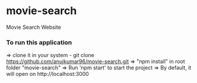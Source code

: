 # movie-search
Movie Search Website


### To run this application
=> clone it in your system - git clone https://github.com/anujkumar96/movie-search.git
=> "npm install" in root folder "movie-search"
=> Run 'npm start' to start the project
=> By default, it will open on http://localhost:3000